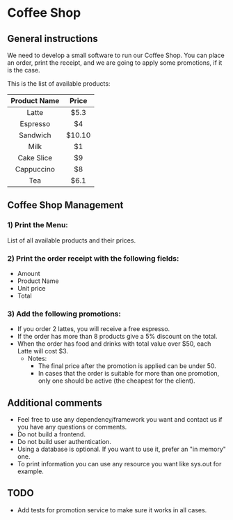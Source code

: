 Coffee Shop
===========

## General instructions

We need to develop a small software to run our Coffee Shop. You can place an order, print the receipt, and we are going to apply some promotions, if it is the case.

This is the list of available products:

| Product Name | Price  |
|:------------:|:------:|
|    Latte     |  $5.3  |
|   Espresso   |   $4   |
|   Sandwich   | $10.10 |
|     Milk     |   $1   |
|  Cake Slice  |   $9   |
|  Cappuccino  |   $8   |
|     Tea      |  $6.1  |

## Coffee Shop Management

### 1) Print the Menu:

   List of all available products and their prices.
   
### 2) Print the order receipt with the following fields:
*    Amount
*    Product Name
*    Unit price
*    Total

### 3) Add the following promotions:
* If you order 2 lattes, you will receive a free espresso.
* If the order has more than 8 products give a 5% discount on the total.
* When the order has food and drinks with total value over $50, each Latte will cost $3.
  * Notes:
    * The final price after the promotion is applied can be under 50.
    * In cases that the order is suitable for more than one promotion, only one should be active (the cheapest for the client).

##   Additional comments

*    Feel free to use any dependency/framework you want and contact us if you have any questions or comments.
*    Do not build a frontend.
*    Do not build user authentication.
*    Using a database is optional. If you want to use it, prefer an "in memory" one.
*    To print information you can use any resource you want like sys.out for example.

## TODO

* Add tests for promotion service to make sure it works in all cases.
